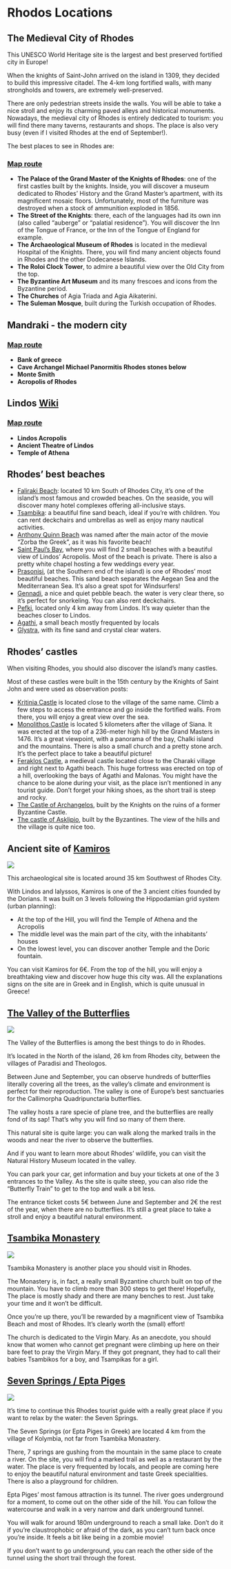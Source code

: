 # Rhodos Locations

## The Medieval City of Rhodes

This UNESCO World Heritage site is the largest and best preserved fortified city in Europe!

When the knights of Saint-John arrived on the island in 1309, they decided to build this impressive citadel. The 4-km long fortified walls, with many strongholds and towers, are extremely well-preserved.

There are only pedestrian streets inside the walls. You will be able to take a nice stroll and enjoy its charming paved alleys and historical monuments. Nowadays, the medieval city of Rhodes is entirely dedicated to tourism: you will find there many taverns, restaurants and shops. The place is also very busy (even if I visited Rhodes at the end of September!).

The best places to see in Rhodes are:

### [Map route](https://www.google.com/maps/dir/Modern+Greek+Art+Museum,+Plateia+G.+Xaritou,+Rodos+851+00,+Greece/Palace+of+the+Grand+Master+of+the+Knights+of+Rhodes,+Ippoton,+Rodos+851+00,+Greece/Street+of+the+Knights+of+Rhodes,+Ippoton+1-9,+Rodos+851+00,+Greece/Archaeological+Museum+of+Rhodes,+Akti+Sachtouri+8,+Rodos+851+00,+Greece/Medieval+Clock+Tower+Roloi,+Apollonion+11,+Rodos+851+00,+Greece/Saint+Trinity,+Rhodes,+Greece/Meczet+Sulejmana,+Apollonion+11,+Rodos+851+00,+Greece/@36.444607,28.222298,14.48z/data=!4m44!4m43!1m5!1m1!1s0x149561e47ed7bd13:0x34b5e90640e9fb95!2m2!1d28.2208238!2d36.4542829!1m5!1m1!1s0x149561e985e8a895:0x68a2ba941a825037!2m2!1d28.2240904!2d36.4457685!1m5!1m1!1s0x149561e9ae96c099:0xc6a382635f08ba26!2m2!1d28.2268221!2d36.4450582!1m5!1m1!1s0x149561e9a55b26cd:0xcd4e8719c31699bd!2m2!1d28.2271382!2d36.444786!1m5!1m1!1s0x149561e951f76275:0x5da8cae244a4b626!2m2!1d28.2238678!2d36.4442686!1m5!1m1!1s0x149561e91a828fb7:0x1df3479face95dd9!2m2!1d28.2256496!2d36.4450973!1m5!1m1!1s0x14956140d7d6fb77:0x293d8b6a7a772eb0!2m2!1d28.2239522!2d36.4438473!3e2)

* **The Palace of the Grand Master of the Knights of Rhodes**: one of the first castles built by the knights. Inside, you will discover a museum dedicated to Rhodes’ History and the Grand Master’s apartment, with its magnificent mosaic floors. Unfortunately, most of the furniture was destroyed when a stock of ammunition exploded in 1856.
* **The Street of the Knights**: there, each of the languages had its own inn (also called “auberge” or “palatial residence”). You will discover the Inn of the Tongue of France, or the Inn of the Tongue of England for example.
* **The Archaeological Museum of Rhodes** is located in the medieval Hospital of the Knights. There, you will find many ancient objects found in Rhodes and the other Dodecanese Islands.
* **The Roloi Clock Tower**, to admire a beautiful view over the Old City from the top.
* **The Byzantine Art Museum** and its many frescoes and icons from the Byzantine period.
* **The Churches** of Agia Triada and Agia Aikaterini.
* **The Suleman Mosque**, built during the Turkish occupation of Rhodes.

## Mandraki - the modern city

### [Map route](https://www.google.com/maps/dir/Bank+of+Greece,+Kirmichali,+Rodos+851+00,+Greece/Cave+Archangel+Michael+Panormitis+Rhodes+stones+below/Monte+Smith/Acropolis+of+Rhodes/@36.4437035,28.2123948,16z/data=!3m1!4b1!4m26!4m25!1m5!1m1!1s0x149561e6211b37fb:0x8d275d781db9bafc!2m2!1d28.2251992!2d36.448496!1m5!1m1!1s0x149561f473768cdd:0xc358c791249d98f2!2m2!1d28.2107099!2d36.445357!1m5!1m1!1s0x1495618afc89feff:0xae9a20cf3a0e4863!2m2!1d28.2088136!2d36.4417867!1m5!1m1!1s0x1495618b76b18c47:0x98970e3bf47683c0!2m2!1d28.2106477!2d36.4399184!3e2)

* **Bank of greece**
* **Cave Archangel Michael Panormitis Rhodes stones below**
* **Monte Smith**
* **Acropolis of Rhodes**

## Lindos [Wiki](https://en.wikipedia.org/wiki/Lindos)

### [Map route](https://www.google.com/maps/dir/Lindos+Acropolis,+Acropolis+of+Lindos,+Lindos+851+07,+Greece/''/Tempel+der+Athene/@36.0904626,28.0826585,16.22z/data=!4m20!4m19!1m5!1m1!1s0x14950e753b585d45:0x8b56f5d65eada2d0!2m2!1d28.088411!2d36.0914899!1m5!1m1!1s0x14950e74916bf951:0xe28ecfe3e68922bf!2m2!1d28.0871141!2d36.0897928!1m5!1m1!1s0x14950e74d649f5ef:0x8f8ef75d7a65c266!2m2!1d28.0883321!2d36.0909311!3e2)

* **Lindos Acropolis**
* **Ancient Theatre of Lindos**
* **Temple of Athena**

## Rhodes’ best beaches

* [Faliraki Beach](https://www.google.com/maps/place/Faliraki+Beach+-+Galazio+Beach/@36.3530741,28.1974822,14.56z/data=!4m8!1m2!2m1!1sFaliraki+Beach!3m4!1s0x0:0x6e7fc1fe3f1db696!8m2!3d36.3497925!4d28.2073706): located 10 km South of Rhodes City, it’s one of the island’s most famous and crowded beaches. On the seaside, you will discover many hotel complexes offering all-inclusive stays.
* [Tsambika](https://www.google.com/maps/place/Tsambika+Beach/@36.2280173,28.1444799,16z/data=!3m1!4b1!4m5!3m4!1s0x14956dcffba234cb:0x1d1a99c293467b40!8m2!3d36.2287812!4d28.1482065): a beautiful fine sand beach, ideal if you’re with children. You can rent deckchairs and umbrellas as well as enjoy many nautical activities.
* [Anthony Quinn Beach](https://www.google.com/maps/place/Anthony+Quinn+Bay/@36.3214221,28.2071329,17z/data=!3m1!4b1!4m5!3m4!1s0x1495660b17c72697:0x3c5a25ec6368e6fc!8m2!3d36.3214221!4d28.2093216) was named after the main actor of the movie “Zorba the Greek”, as it was his favorite beach!
* [Saint Paul’s Bay](https://www.google.com/maps/place/St+Paul's+Bay/@36.0869743,28.0861399,17z/data=!3m1!4b1!4m5!3m4!1s0x14950e733690c711:0x49124bad9c3add47!8m2!3d36.0871048!4d28.088309), where you will find 2 small beaches with a beautiful view of Lindos’ Acropolis. Most of the beach is private. There is also a pretty white chapel hosting a few weddings every year.
* [Prasonisi](https://www.google.com/maps/place/Prasonisi+Kite+Beach/@35.8844783,27.7555053,15z/data=!4m13!1m7!3m6!1s0x1494526d16def68d:0x2fed815ea4264cf5!2sPrasonisi,+Greece!3b1!8m2!3d35.8806619!4d27.7572222!3m4!1s0x1494525a25230e87:0x3d7e18e40ddee619!8m2!3d35.8868727!4d27.7704683), (at the Southern end of the island) is one of Rhodes’ most beautiful beaches. This sand beach separates the Aegean Sea and the Mediterranean Sea. It’s also a great spot for Windsurfers!
* [Gennadi](https://www.google.com/maps/place/Gennadi+Beach/@36.0191061,27.9264158,17z/data=!3m1!4b1!4m5!3m4!1s0x14950786cfd1cd55:0xb45fe28495af1ed3!8m2!3d36.0191061!4d27.9286045), a nice and quiet pebble beach. the water is very clear there, so it’s perfect for snorkeling. You can also rent deckchairs.
* [Pefki](https://www.google.com/maps/place/Pefki+Beach/@36.0739354,28.0291109,15z/data=!4m12!1m6!2m5!1sPefki+Beach!5m3!5m2!4m1!1i2!3m4!1s0x14950ee50aa7f843:0x5e0d8ce2bc4dce28!8m2!3d36.0716808!4d28.0508101), located only 4 km away from Lindos. It’s way quieter than the beaches closer to Lindos.
* [Agathi](https://www.google.com/maps/place/%CE%A0%CE%B1%CF%81%CE%B1%CE%BB%CE%AF%CE%B1+%CE%91%CE%B3%CE%AF%CE%B1%CF%82+%CE%91%CE%B3%CE%B1%CE%B8%CE%AE%CF%82/@36.176229,28.0962016,17z/data=!3m1!4b1!4m5!3m4!1s0x149572b1862de0c9:0xa545e1c8572377c2!8m2!3d36.176229!4d28.0983903), a small beach mostly frequented by locals
* [Glystra](https://www.google.com/maps/place/Glystra+Beach/@36.0657745,27.9943629,18z/data=!4m12!1m6!2m5!1sGlystra+Beach!5m3!5m2!4m1!1i2!3m4!1s0x0:0x46fe7b86e246e9d4!8m2!3d36.0660941!4d27.9953185), with its fine sand and crystal clear waters.

## Rhodes’ castles

When visiting Rhodes, you should also discover the island’s many castles.

Most of these castles were built in the 15th century by the Knights of Saint John and were used as observation posts:

* [Kritinia Castle](https://www.google.com/maps/place/Kritinia+Castle/@36.2629802,27.8019762,15.39z/data=!4m5!3m4!1s0x149598bff39b9851:0x30559ad0b643a5d!8m2!3d36.2641244!4d27.8089339) is located close to the village of the same name. Climb a few steps to access the entrance and go inside the fortified walls. From there, you will enjoy a great view over the sea.
* [Monolithos Castle](https://www.google.com/maps/place/Castle+of+Monolithos/@36.1245168,27.7239694,17z/data=!3m1!4b1!4m5!3m4!1s0x1495bac801d8c54f:0x12336c741e65e12a!8m2!3d36.1245168!4d27.7261581) is located 5 kilometers after the village of Siana. It was erected at the top of a 236-meter high hill by the Grand Masters in 1476. It’s a great viewpoint, with a panorama of the bay, Chalki island and the mountains. There is also a small church and a pretty stone arch. It’s the perfect place to take a beautiful picture!
* [Feraklos Castle](https://www.google.com/maps/place/Feraklos+Castle/@36.0242066,27.7252713,8.93z/data=!4m5!3m4!1s0x14950d4d3a35da21:0xcd55d4daaa4e9d6f!8m2!3d36.1702501!4d28.098651), a medieval castle located close to the Charaki village and right next to Agathi beach. This huge fortress was erected on top of a hill, overlooking the bays of Agathi and Malonas. You might have the chance to be alone during your visit, as the place isn’t mentioned in any tourist guide. Don’t forget your hiking shoes, as the short trail is steep and rocky.
* [The Castle of Archangelos](https://www.google.com/maps/place/Archangelos+Fort+Castle/@36.211713,28.1188455,17z/data=!4m8!1m2!2m1!1sCastle+of+Archangelos!3m4!1s0x0:0x264b71d9e199b3cd!8m2!3d36.211713!4d28.1188455), built by the Knights on the ruins of a former Byzantine Castle.
* [The castle of Asklipio](https://www.google.com/maps/place/Castle+of+Asklipio/@36.0733268,27.9307005,17z/data=!3m1!4b1!4m5!3m4!1s0x1495082273b2bca1:0x8724e9765d0489f2!8m2!3d36.0733268!4d27.9328892), built by the Byzantines. The view of the hills and the village is quite nice too.

## Ancient site of [Kamiros](https://www.google.com/maps/place/Kameiros+851+06,+Greece/@36.3358322,27.9126342,15z/data=!3m1!4b1!4m5!3m4!1s0x14959d81c5218201:0x7350af8c61256c0a!8m2!3d36.335833!4d27.921389)

![](https://www.rhodesguide.com/media_www/images/344916741/201807/RhodesGuide_f831e_city-of-kamiros.jpg)

This archaeological site is located around 35 km Southwest of Rhodes City.

With Lindos and Ialyssos, Kamiros is one of the 3 ancient cities founded by the Dorians. It was built on 3 levels following the Hippodamian grid system (urban planning):

* At the top of the Hill, you will find the Temple of Athena and the Acropolis
* The middle level was the main part of the city, with the inhabitants’ houses
* On the lowest level, you can discover another Temple and the Doric fountain.

You can visit Kamiros for 6€. From the top of the hill, you will enjoy a breathtaking view and discover how huge this city was. All the explanations signs on the site are in Greek and in English, which is quite unusual in Greece!

## [The Valley of the Butterflies](https://www.google.com/maps/place/The+Valley+of+the+Butterflies/@36.3400187,28.0576926,17z/data=!3m1!4b1!4m5!3m4!1s0x14957081f6bf6bc1:0xece283cdb05d1514!8m2!3d36.3400187!4d28.0598813)
![](https://rhodos.gr/wp-content/uploads/butterfly-valley-1857235352_a91b9fca68_b2.jpg)

The Valley of the Butterflies is among the best things to do in Rhodes.

It’s located in the North of the island, 26 km from Rhodes city, between the villages of Paradisi and Theologos.

Between June and September, you can observe hundreds of butterflies literally covering all the trees, as the valley’s climate and environment is perfect for their reproduction. The valley is one of Europe’s best sanctuaries for the Callimorpha Quadripunctaria butterflies.

The valley hosts a rare specie of plane tree, and the butterflies are really fond of its sap! That’s why you will find so many of them there.

This natural site is quite large: you can walk along the marked trails in the woods and near the river to observe the butterflies.

And if you want to learn more about Rhodes’ wildlife, you can visit the Natural History Museum located in the valley.

You can park your car, get information and buy your tickets at one of the 3 entrances to the Valley. As the site is quite steep, you can also ride the “Butterfly Train” to get to the top and walk a bit less.

The entrance ticket costs 5€ between June and September and 2€ the rest of the year, when there are no butterflies. It’s still a great place to take a stroll and enjoy a beautiful natural environment.

## [Tsambika Monastery](https://www.google.com/maps/place/Monastery+Tsambika/@36.2353636,28.1232982,13.61z/data=!4m5!3m4!1s0x14956dc3aee1371b:0xe1ad397824b34857!8m2!3d36.2358783!4d28.1495567)

![](https://greekcitytimes.com/wp-content/uploads/2018/08/Screen-Shot-2018-08-09-at-4.54.53-pm.png)

Tsambika Monastery is another place you should visit in Rhodes.

The Monastery is, in fact, a really small Byzantine church built on top of the mountain. You have to climb more than 300 steps to get there! Hopefully, The place is mostly shady and there are many benches to rest. Just take your time and it won’t be difficult.

Once you’re up there, you’ll be rewarded by a magnificent view of Tsambika Beach and most of Rhodes. It’s clearly worth the (small) effort!

The church is dedicated to the Virgin Mary. As an anecdote, you should know that women who cannot get pregnant were climbing up here on their bare feet to pray the Virgin Mary. If they got pregnant, they had to call their babies Tsambikos for a boy, and Tsampikas for a girl.

## [Seven Springs / Epta Piges](https://www.google.com/maps/place/Seven+Springs/@36.2537394,28.1118562,17z/data=!3m1!4b1!4m5!3m4!1s0x14956e0243efb7eb:0x676c7cd9042012cc!8m2!3d36.2537394!4d28.1140449)

![](https://media-cdn.tripadvisor.com/media/photo-s/13/59/b3/aa/epta-piges.jpg)

It’s time to continue this Rhodes tourist guide with a really great place if you want to relax by the water: the Seven Springs.

The Seven Springs (or Epta Piges in Greek) are located 4 km from the village of Kolymbia, not far from Tsambika Monastery.

There, 7 springs are gushing from the mountain in the same place to create a river. On the site, you will find a marked trail as well as a restaurant by the water. The place is very frequented by locals, and people are coming here to enjoy the beautiful natural environment and taste Greek specialities. There is also a playground for children.

Epta Piges’ most famous attraction is its tunnel. The river goes underground for a moment, to come out on the other side of the hill. You can follow the watercourse and walk in a very narrow and dark underground tunnel.

You will walk for around 180m underground to reach a small lake. Don’t do it if you’re claustrophobic or afraid of the dark, as you can’t turn back once you’re inside. It feels a bit like being in a zombie movie!

If you don’t want to go underground, you can reach the other side of the tunnel using the short trail through the forest.